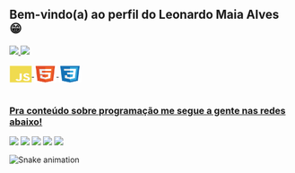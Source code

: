 ## Bem-vindo(a) ao perfil do Leonardo Maia Alves 😁

 <div>
   <a href="https://github.com/leonardo-maia-alves">
   <img height="180em" src="https://github-readme-stats.vercel.app/api?username=leonardo-maia-alves&show_icons=true&theme=tokyonight&include_all_commits=true&count_private=true"/>
   <img height="180em" src="https://github-readme-stats.vercel.app/api/top-langs/?username=leonardo-maia-alves&layout=compact&langs_count=6&theme=tokyonight"/>

</div>
<div style="display: inline_block"><br>
  <img align="center" alt="Js" height="30" width="40" src="https://raw.githubusercontent.com/devicons/devicon/master/icons/javascript/javascript-plain.svg">
  <img align="center" alt="HTML" height="30" width="40" src="https://raw.githubusercontent.com/devicons/devicon/master/icons/html5/html5-original.svg">
  <img align="center" alt="CSS" height="30" width="40" src="https://raw.githubusercontent.com/devicons/devicon/master/icons/css3/css3-original.svg">
</div>
 
 <br>
 
  ### Pra conteúdo sobre programação me segue a gente nas redes abaixo!
 
<div> 
  <a href="" target="_blank"><img src="https://img.shields.io/badge/YouTube-FF0000?style=for-the-badge&logo=youtube&logoColor=white" target="_blank" disabled></a>
  <a href="https://www.instagram.com/leoalvesmaia/" target="_blank"><img src="https://img.shields.io/badge/-Instagram-%23E4405F?style=for-the-badge&logo=instagram&logoColor=white" target="_blank"></a>
 <a href="" target="_blank"><img src="https://img.shields.io/badge/Discord-7289DA?style=for-the-badge&logo=discord&logoColor=white" target="_blank" disabled></a> 
  <a href = ""><img src="https://img.shields.io/badge/-Gmail-%23333?style=for-the-badge&logo=gmail&logoColor=white" target="_blank" disabled></a>
  <a href="https://www.linkedin.com/in/leonardo-maia-alves/" target="_blank"><img src="https://img.shields.io/badge/-LinkedIn-%230077B5?style=for-the-badge&logo=linkedin&logoColor=white" target="_blank"></a> 
 
  ![Snake animation](https://github.com/leonardo-maia-alves/leonardo-maia-alves/blob/output/github-contribution-grid-snake.svg)

</div>
